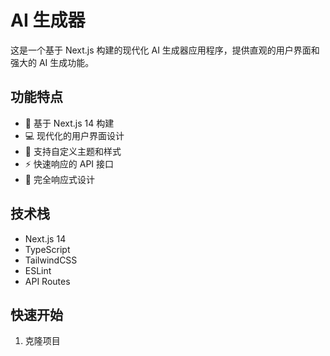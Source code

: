 # AI 生成器

这是一个基于 Next.js 构建的现代化 AI 生成器应用程序，提供直观的用户界面和强大的 AI 生成功能。

## 功能特点

- 🚀 基于 Next.js 14 构建
- 💻 现代化的用户界面设计
- 🎨 支持自定义主题和样式
- ⚡ 快速响应的 API 接口
- 📱 完全响应式设计

## 技术栈

- Next.js 14
- TypeScript
- TailwindCSS
- ESLint
- API Routes

## 快速开始

1. 克隆项目

